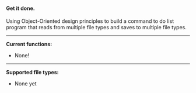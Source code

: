 #### Get it done.

Using Object-Oriented design principles to build a command to do list program that reads from multiple file types and saves to multiple file types.

------

**Current functions:**

* None!

-------

**Supported file types:**

* None yet